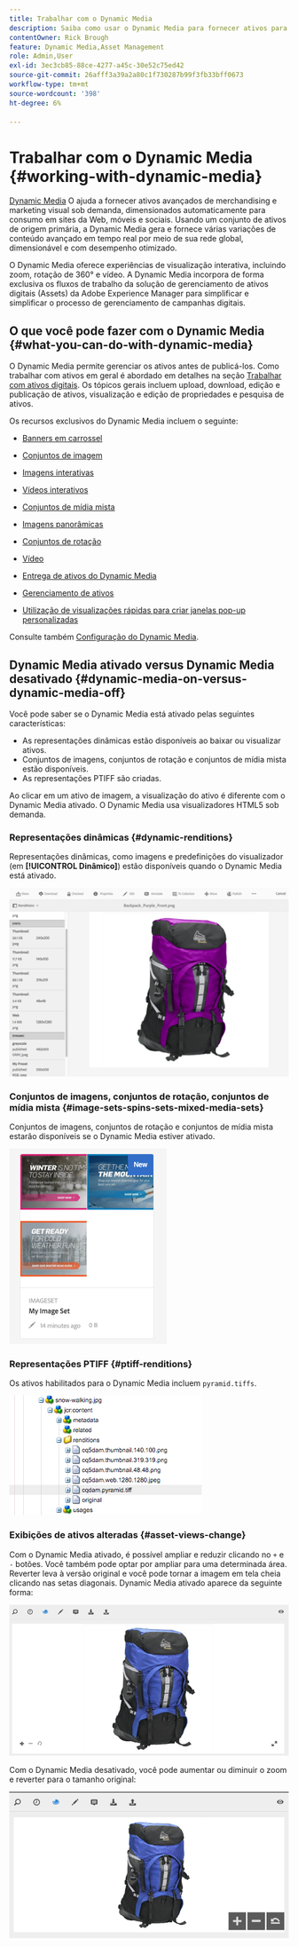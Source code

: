```yaml
---
title: Trabalhar com o Dynamic Media
description: Saiba como usar o Dynamic Media para fornecer ativos para consumo na Web, em dispositivos móveis e em sites sociais.
contentOwner: Rick Brough
feature: Dynamic Media,Asset Management
role: Admin,User
exl-id: 3ec3cb85-88ce-4277-a45c-30e52c75ed42
source-git-commit: 26afff3a39a2a80c1f730287b99f3fb33bff0673
workflow-type: tm+mt
source-wordcount: '398'
ht-degree: 6%

---
```


# Trabalhar com o Dynamic Media {#working-with-dynamic-media}

[Dynamic Media](https://business.adobe.com/products/experience-manager/assets/dynamic-media.html) O ajuda a fornecer ativos avançados de merchandising e marketing visual sob demanda, dimensionados automaticamente para consumo em sites da Web, móveis e sociais. Usando um conjunto de ativos de origem primária, a Dynamic Media gera e fornece várias variações de conteúdo avançado em tempo real por meio de sua rede global, dimensionável e com desempenho otimizado.

O Dynamic Media oferece experiências de visualização interativa, incluindo zoom, rotação de 360° e vídeo. A Dynamic Media incorpora de forma exclusiva os fluxos de trabalho da solução de gerenciamento de ativos digitais (Assets) da Adobe Experience Manager para simplificar e simplificar o processo de gerenciamento de campanhas digitais.

<!-- >[!NOTE]
>
>A Community article is available on [Working with Adobe Experience Manager and Dynamic Media](https://helpx.adobe.com/experience-manager/using/aem_dynamic_media.html). -->

## O que você pode fazer com o Dynamic Media {#what-you-can-do-with-dynamic-media}

O Dynamic Media permite gerenciar os ativos antes de publicá-los. Como trabalhar com ativos em geral é abordado em detalhes na seção [Trabalhar com ativos digitais](/help/assets/manage-digital-assets.md). Os tópicos gerais incluem upload, download, edição e publicação de ativos, visualização e edição de propriedades e pesquisa de ativos.

Os recursos exclusivos do Dynamic Media incluem o seguinte:

* [Banners em carrossel](carousel-banners.md)
* [Conjuntos de imagem](image-sets.md)
* [Imagens interativas](interactive-images.md)
* [Vídeos interativos](interactive-videos.md)
* [Conjuntos de mídia mista](mixed-media-sets.md)
* [Imagens panorâmicas](panoramic-images.md)

* [Conjuntos de rotação](spin-sets.md)
* [Vídeo](video.md)
* [Entrega de ativos do Dynamic Media](delivering-dynamic-media-assets.md)
* [Gerenciamento de ativos](managing-assets.md)
* [Utilização de visualizações rápidas para criar janelas pop-up personalizadas](custom-pop-ups.md)

Consulte também [Configuração do Dynamic Media](administering-dynamic-media.md).

<!-- 

OBSOLETE UNTIL INTEGRATING SCENE7 TOPIC GETS A MAJOR UPDATE
>[!NOTE]
>
>To understand the differences between using Dynamic Media and integrating Dynamic Media Classic with AEM, see [Dynamic Media Classic integration versus Dynamic Media](/help/sites-cloud/administering/integrating-scene7.md#aem-scene-integration-versus-dynamic-media).

-->

## Dynamic Media ativado versus Dynamic Media desativado {#dynamic-media-on-versus-dynamic-media-off}

Você pode saber se o Dynamic Media está ativado pelas seguintes características:

* As representações dinâmicas estão disponíveis ao baixar ou visualizar ativos.
* Conjuntos de imagens, conjuntos de rotação e conjuntos de mídia mista estão disponíveis.
* As representações PTIFF são criadas.

Ao clicar em um ativo de imagem, a visualização do ativo é diferente com o Dynamic Media ativado. O Dynamic Media usa visualizadores HTML5 sob demanda.

### Representações dinâmicas {#dynamic-renditions}

Representações dinâmicas, como imagens e predefinições do visualizador (em **[!UICONTROL Dinâmico]**) estão disponíveis quando o Dynamic Media está ativado.

![chlimage_1-358](assets/chlimage_1-358.png)

### Conjuntos de imagens, conjuntos de rotação, conjuntos de mídia mista {#image-sets-spins-sets-mixed-media-sets}

Conjuntos de imagens, conjuntos de rotação e conjuntos de mídia mista estarão disponíveis se o Dynamic Media estiver ativado.

![chlimage_1-359](assets/chlimage_1-359.png)

### Representações PTIFF {#ptiff-renditions}

Os ativos habilitados para o Dynamic Media incluem `pyramid.tiffs`.

![chlimage_1-360](assets/chlimage_1-360.png)

### Exibições de ativos alteradas {#asset-views-change}

Com o Dynamic Media ativado, é possível ampliar e reduzir clicando no `+` e `-` botões. Você também pode optar por ampliar para uma determinada área. Reverter leva à versão original e você pode tornar a imagem em tela cheia clicando nas setas diagonais. Dynamic Media ativado aparece da seguinte forma:

![chlimage_1-361](assets/chlimage_1-361.png)

Com o Dynamic Media desativado, você pode aumentar ou diminuir o zoom e reverter para o tamanho original:

![chlimage_1-362](assets/chlimage_1-362.png)

